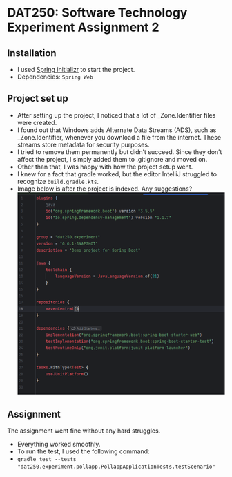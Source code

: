 # DAT250: Software Technology Experiment Assignment 2

## Installation
- I used [Spring initializr](https://start.spring.io/) to start the project.
- Dependencies: ``Spring Web``

## Project set up
- After setting up the project, I noticed that a lot of _Zone.Identifier files were created.
- I found out that Windows adds Alternate Data Streams (ADS), such as _Zone.Identifier, whenever you download a file from the internet. These streams store metadata for security purposes.
- I tried to remove them permanently but didn’t succeed. Since they don’t affect the project, I simply added them to .gitignore and moved on. 
- Other than that, I was happy with how the project setup went.
- I knew for a fact that gradle worked, but the editor IntelliJ struggled to recognize `build.gradle.kts`. 
- Image below is after the project is indexed. Any suggestions? 
![unresolved reference gradle.png](images/unresolved%20reference%20gradle.png)
  
## Assignment
The assignment went fine without any  hard struggles.
- Everything worked smoothly.
- To run the test, I used the following command:
- ``gradle test --tests "dat250.experiment.pollapp.PollappApplicationTests.testScenario"``